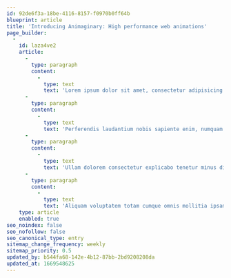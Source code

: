 ```yaml
---
id: 92de6f3a-18be-4116-8157-f0970b0ff64b
blueprint: article
title: 'Introducing Animaginary: High performance web animations'
page_builder:
  -
    id: laza4ve2
    article:
      -
        type: paragraph
        content:
          -
            type: text
            text: 'Lorem ipsum dolor sit amet, consectetur adipisicing elit. Provident nulla obcaecati unde vitae placeat exercitationem laudantium aspernatur vero dignissimos quae molestias enim libero voluptas numquam facilis, itaque quis quibusdam ex?'
      -
        type: paragraph
        content:
          -
            type: text
            text: 'Perferendis laudantium nobis sapiente enim, numquam sequi aliquid. In praesentium facilis ullam delectus voluptate dolorum perspiciatis cum corporis fugiat modi, dolore officia error provident nesciunt sint ab, aut aliquid dolores?'
      -
        type: paragraph
        content:
          -
            type: text
            text: 'Ullam dolorem consectetur explicabo tenetur minus dignissimos ad possimus officiis omnis soluta amet ut ipsa optio assumenda quaerat quibusdam magni, aliquid iste unde! Cum ea facere omnis fuga amet earum!'
      -
        type: paragraph
        content:
          -
            type: text
            text: 'Aliquam voluptatem totam cumque omnis mollitia ipsam aspernatur sint. Maxime molestias voluptatem modi quasi voluptas voluptate, ipsa quos quam quod illum laudantium alias quo distinctio commodi quis cumque enim vel!'
    type: article
    enabled: true
seo_noindex: false
seo_nofollow: false
seo_canonical_type: entry
sitemap_change_frequency: weekly
sitemap_priority: 0.5
updated_by: b544fa68-142e-4b12-87bb-2bd9208208da
updated_at: 1669548625
---
```


